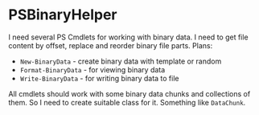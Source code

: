 # PSBinaryHelper

I need several PS Cmdlets for working with binary data. I need to get file content by offset, replace and reorder binary file parts. Plans:

 - `New-BinaryData` - create binary data with template or random
 - `Format-BinaryData` - for viewing binary data
 - `Write-BinaryData` - for writing binary data to file

All cmdlets should work with some binary data chunks and collections of them. So I need to create suitable class for it. Something like `DataChunk`.
